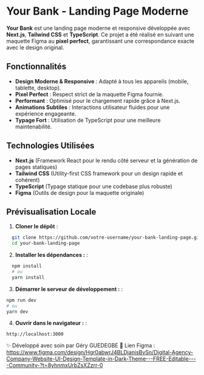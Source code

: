 # Your Bank - Landing Page Moderne

**Your Bank** est une landing page moderne et responsive développée avec **Next.js**, **Tailwind CSS** et **TypeScript**. Ce projet a été réalisé en suivant une maquette Figma au **pixel perfect**, garantissant une correspondance exacte avec le design original.

## Fonctionnalités

- **Design Moderne & Responsive** : Adapté à tous les appareils (mobile, tablette, desktop).
- **Pixel Perfect** : Respect strict de la maquette Figma fournie.
- **Performant** : Optimisé pour le chargement rapide grâce à Next.js.
- **Animations Subtiles** : Interactions utilisateur fluides pour une expérience engageante.
- **Typage Fort** : Utilisation de TypeScript pour une meilleure maintenabilité.

## Technologies Utilisées

- **Next.js** (Framework React pour le rendu côté serveur et la génération de pages statiques)
- **Tailwind CSS** (Utility-first CSS framework pour un design rapide et cohérent)
- **TypeScript** (Typage statique pour une codebase plus robuste)
- **Figma** (Outils de design pour la maquette originale)

## Prévisualisation Locale

1. **Cloner le dépôt** :

```bash
  git clone https://github.com/votre-username/your-bank-landing-page.git
  cd your-bank-landing-page
```

2. **Installer les dépendances :** :

```bash
  npm install
  # ou
  yarn install
```

3. **Démarrer le serveur de développement :** :

```bash
npm run dev
# ou
yarn dev
```

4. **Ouvrir dans le navigateur :** :

```
http://localhost:3000
```

✨ Développé avec soin par Géry GUEDEGBE
🔗 Lien Figma : https://www.figma.com/design/Hgr0abwrJ4BLDjanisBvSn/Digital-Agency-Company-Website-UI-Design-Template-in-Dark-Theme---FREE-Editable----Community-?t=8yhnmxUrbZsXZzrr-0
